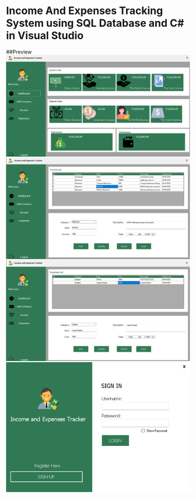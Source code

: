 # Income And Expenses Tracking System using SQL Database and C# in Visual Studio
##Preview
![Dashboard](Previews/Dashboard.png)
![AddIncome](Previews/AddIncome.png)
![Expense](Previews/AddExpense.png)
![login](Previews/Login.png)
